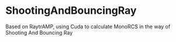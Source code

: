 # ShootingAndBouncingRay
Based on RaytrAMP, using Cuda to calculate MonoRCS in the way of Shooting And Bouncing Ray

